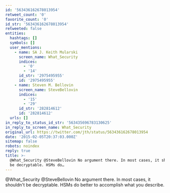 ```yaml
---
id: '563436162678013954'
retweet_count: '0'
favorite_count: '0'
id_str: '563436162678013954'
retweeted: false
entities:
  hashtags: []
  symbols: []
  user_mentions:
    - name: SA J. Keith Mularski
      screen_name: What_Security
      indices:
        - '0'
        - '14'
      id_str: '2975495955'
      id: '2975495955'
    - name: Steven M. Bellovin
      screen_name: SteveBellovin
      indices:
        - '15'
        - '29'
      id_str: '282814612'
      id: '282814612'
  urls: []
in_reply_to_status_id_str: '563435696783130625'
in_reply_to_screen_name: What_Security
original_url: https://twitter.com/jth/status/563436162678013954
date: '2015-02-05T20:37:03.000Z'
sitemap: false
robots: noindex
reply: true
title: >-
  @What_Security @SteveBellovin No argument there. In most cases, it shouldn't
  be decryptable. HSMs do…
---
```


@What_Security @SteveBellovin No argument there. In most cases, it shouldn't be decryptable. HSMs do better to accomplish what you describe.